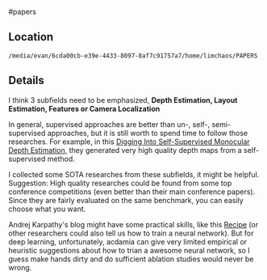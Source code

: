 #papers

## Location

`/media/evan/6cda00cb-e39e-4433-8097-8af7c91757a7/home/limchaos/PAPERS`

## Details

I think 3 subfields need to be emphasized, **Depth Estimation, Layout Estimation, Features or Camera Localization**

In general, supervised approaches are better than un-, self-, semi-supervised approaches, but it is still worth to spend time to follow those researches. For example, in this [Digging Into Self-Supervised Monocular Depth Estimation](https://arxiv.org/pdf/1806.01260.pdf), they generated very high quality depth maps from a self-supervised method.

I collected some SOTA researches from these subfields, it might be helpful. Suggestion: High quality researches could be found from some top conference competitions (even better than their main conference papers). Since they are fairly evaluated on the same benchmark, you can easily choose what you want.

Andrej Karpathy's blog might have some practical skills, like this [Recipe](https://karpathy.github.io/2019/04/25/recipe/) (or other researchers could also tell us how to train a neural network). But for deep learning, unfortunately, acdamia can give very limited empirical or heuristic suggestions about how to trian a awesome neural network, so I guess make hands dirty and do sufficient ablation studies would never be wrong.
